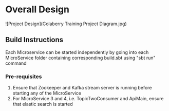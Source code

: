 # Overall Design
![Project Design](Colaberry Training Project Diagram.jpg)

## Build Instructions
Each Microservice can be started independently by going into each MicroService folder containing corresponding build.sbt using "sbt run" command

### Pre-requisites
1. Ensure that Zookeeper and Kafka stream server is running before starting any of the MicroService
2. For MicroService 3 and 4, i.e. TopicTwoConsumer and ApiMain, ensure that elastic search is started
